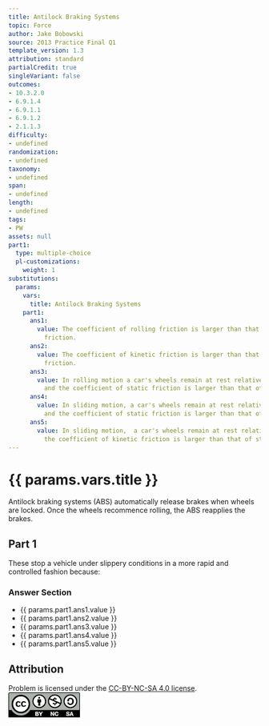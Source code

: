 ```yaml
---
title: Antilock Braking Systems
topic: Force
author: Jake Bobowski
source: 2013 Practice Final Q1
template_version: 1.3
attribution: standard
partialCredit: true
singleVariant: false
outcomes:
- 10.3.2.0
- 6.9.1.4
- 6.9.1.1
- 6.9.1.2
- 2.1.1.3
difficulty:
- undefined
randomization:
- undefined
taxonomy:
- undefined
span:
- undefined
length:
- undefined
tags:
- PW
assets: null
part1:
  type: multiple-choice
  pl-customizations:
    weight: 1
substitutions:
  params:
    vars:
      title: Antilock Braking Systems
    part1:
      ans1:
        value: The coefficient of rolling friction is larger than that of kinetic
          friction.
      ans2:
        value: The coefficient of kinetic friction is larger than that of rolling
          friction.
      ans3:
        value: In rolling motion a car's wheels remain at rest relative to the road,
          and the coefficient of static friction is larger than that of kinetic friction.
      ans4:
        value: In sliding motion, a car's wheels remain at rest relative to the road,
          and the coefficient of static friction is larger than that of kinetic friction.
      ans5:
        value: In sliding motion,  a car's wheels remain at rest relative to the car,  and
          the coefficient of kinetic friction is larger than that of static friction.
---
```

# {{ params.vars.title }}
Antilock braking systems (ABS) automatically release brakes when wheels are locked.  Once the wheels recommence rolling, the ABS reapplies the brakes.

## Part 1

These stop  a  vehicle  under  slippery  conditions  in  a  more  rapid  and  controlled  fashion because:

### Answer Section

- {{ params.part1.ans1.value }}
- {{ params.part1.ans2.value }}
- {{ params.part1.ans3.value }}
- {{ params.part1.ans4.value }}
- {{ params.part1.ans5.value }}

## Attribution

Problem is licensed under the [CC-BY-NC-SA 4.0 license](https://creativecommons.org/licenses/by-nc-sa/4.0/).<br> ![The Creative Commons 4.0 license requiring attribution-BY, non-commercial-NC, and share-alike-SA license.](https://raw.githubusercontent.com/firasm/bits/master/by-nc-sa.png)